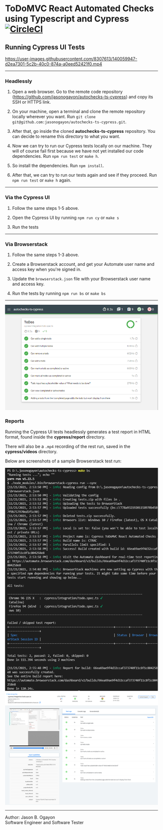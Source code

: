 # ToDoMVC React Automated Checks using Typescript and Cypress [![CircleCI](https://circleci.com/gh/jasonogayon/autochecks-ts-cypress/tree/master.svg?style=svg)](https://circleci.com/gh/jasonogayon/autochecks-ts-cypress/tree/master)

## Running Cypress UI Tests

https://user-images.githubusercontent.com/8307613/140059947-d2ea7301-5c2b-40c0-874a-a0eed52421f0.mp4

---

### Headlessly

1. Open a web browser. Go to the remote code repository (<https://github.com/jasonogayon/autochecks-ts-cypress>) and copy its SSH or HTTPS link.

2. On your machine, open a terminal and clone the remote repository locally wherever you want. Run `git clone git@github.com:jasonogayon/autochecks-ts-cypress.git`.

3. After that, go inside the cloned **autochecks-ts-cypress** repository. You can decide to rename this directory to what you want.

4. Now we can try to run our Cypress tests locally on our machine. They will of course fail first because we have not yet installed our code dependencies. Run `npm run test` or `make h`.

5. So install the dependencies. Run `npm install`.

6. After that, we can try to run our tests again and see if they proceed. Run `npm run test` or `make h` again.

---

### Via the Cypress UI

1. Follow the same steps 1-5 above.

2. Open the Cypress UI by running `npm run cy` or `make s`

3. Run the tests

---

### Via Browserstack

1. Follow the same steps 1-3 above.

2. Create a Browserstack account, and get your Automate user name and access key when you're signed in.

3. Update the `browserstack.json` file with your Browserstack user name and access key.

4. Run the tests by running `npm run bs` or `make bs`

---

![Sample Mochawesome Test Report](./docs/11032021-test-report.png)

### Reports

Running the Cypress UI tests headlessly generates a test report in HTML format, found inside the **cypress/report** directory.

There will also be a `.mp4` recording of the rest run, saved in the **cypress/videos** directory.

Below are screenshots of a sample Browserstack test run:

![Sample Browserstack Test Report On Console](./docs/11212021-test-report-bs-console.png)
![Sample Browserstack Test Report On Web](./docs/11212021-test-report-bs-web.png)

---

Author: Jason B. Ogayon \
Software Engineer and Software Tester

